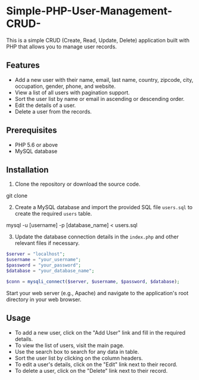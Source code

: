 # Simple-PHP-User-Management-CRUD-
This is a simple CRUD (Create, Read, Update, Delete) application built with PHP that allows you to manage user records.

## Features

- Add a new user with their name, email, last name, country, zipcode, city, occupation, gender, phone, and website.
- View a list of all users with pagination support.
- Sort the user list by name or email in ascending or descending order.
- Edit the details of a user.
- Delete a user from the records.

## Prerequisites

- PHP 5.6 or above
- MySQL database

## Installation

1. Clone the repository or download the source code.

git clone 


2. Create a MySQL database and import the provided SQL file `users.sql` to create the required `users` table.

mysql -u [username] -p [database_name] < users.sql



3. Update the database connection details in the `index.php` and other relevant files if necessary.

```php
$server = "localhost";
$username = "your_username";
$password = "your_password";
$database = "your_database_name";

$conn = mysqli_connect($server, $username, $password, $database);
```
Start your web server (e.g., Apache) and navigate to the application's root directory in your web browser.

## Usage

- To add a new user, click on the "Add User" link and fill in the required details.
- To view the list of users, visit the main page.
- Use the search box to search for any data in table.
- Sort the user list by clicking on the column headers.
- To edit a user's details, click on the "Edit" link next to their record.
- To delete a user, click on the "Delete" link next to their record.


